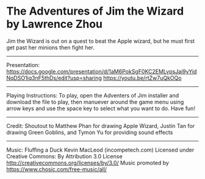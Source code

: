 # The Adventures of Jim the Wizard by Lawrence Zhou
 Jim the Wizard is out on a quest to beat the Apple wizard, but he must first get past her minions then fight her.
 _______________________________________________________________________________________________________________________________
 Presentation:
 https://docs.google.com/presentation/d/1aM6PokSgF0KC2EMLvpsJaj9yYidNqDSO1iq3nF5thDs/edit?usp=sharing 
 https://youtu.be/rtZw7uQkOQo
 _______________________________________________________________________________________________________________________________
 Playing Instructions:
 To play, open the Adventers of Jim installer and download the file to play, then manuever around the game menu using arrow keys and use the space key to select what you want to do. Have fun!
 _______________________________________________________________________________________________________________________________
 Credit:
 Shoutout to Matthew Phan for drawing Apple Wizard, Justin Tan for drawing Green Goblins, and Tymon Yu for providing sound effects
 _______________________________________________________________________________________________________________________________
 Music: 
 Fluffing a Duck Kevin MacLeod (incompetech.com)
 Licensed under Creative Commons: By Attribution 3.0 License
 http://creativecommons.org/licenses/by/3.0/
 Music promoted by https://www.chosic.com/free-music/all/ 
